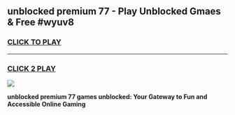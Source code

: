 
## unblocked premium 77 - Play Unblocked Gmaes & Free #wyuv8
<h3>
<a href="https://news.freeplayer.one?title=unblocked_premium_77&ref=24F">CLICK TO PLAY</a></h3>
<hr>

<h3>
<a href="https://news.freeplayer.one?title=unblocked_premium_77&ref=24F">CLICK 2 PLAY</a>
  
</h3>

<a href="https://news.freeplayer.one?title=unblocked_premium_77&ref=24F/"><img src="https://clearcache.store/games.png"></a>


**unblocked premium 77 games unblocked: Your Gateway to Fun and Accessible Online Gaming**
